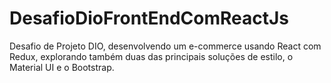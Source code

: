 # DesafioDioFrontEndComReactJs
Desafio de Projeto DIO, desenvolvendo um e-commerce usando React com Redux, explorando também duas das principais soluções de estilo, o Material UI e o Bootstrap.
